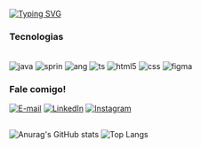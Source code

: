 <a href="https://git.io/typing-svg"><img src="https://readme-typing-svg.demolab.com?font=Fira+Code&pause=1000&color=FF00F6&random=false&width=435&lines=Ol%C3%A1+mundo!+Sou+a+Hilary+%3A);Desenvolvedora+FullStack;Desenvolvedora+Java" alt="Typing SVG" /></a>

<h3 align="left">Tecnologias</h3
                              
<div>
<div style="display: inline_block"><br>
<div align="left">
  <img align="center" alt="java" src="https://img.shields.io/badge/Java-000000?style=for-the-badge&logo=openjdk&logoColor=FF00F6" />
  <img align="center" alt="sprin" src="https://img.shields.io/badge/Spring-000000?style=for-the-badge&logo=spring&logoColor=FF00F6" />
  <img align="center" alt="ang" src="https://img.shields.io/badge/Angular-000000?style=for-the-badge&logo=angular&logoColor=FF00F6" />
  <img align="center" alt="ts" src="https://img.shields.io/badge/TypeScript-000000?style=for-the-badge&logo=typescript&logoColor=FF00F6" />
  <img align="center" alt="html5" src="https://img.shields.io/badge/HTML5-000000?style=for-the-badge&logo=html5&logoColor=FF00F6" />
  <img align="center" alt="css" src="https://img.shields.io/badge/CSS3-000000?style=for-the-badge&logo=css3&logoColor=FF00F6" />
  <img align="center" alt="figma" src="https://img.shields.io/badge/Figma-000000?style=for-the-badge&logo=figma&logoColor=FF00F6" />
          
</div>


<div> 
  <h3 align="left">Fale comigo!</h3>
   
[![E-mail](https://img.shields.io/badge/-Email-000?style=for-the-badge&logo=microsoft-outlook&logoColor=FF00F6&color:FFF)](mailto:hilary.pessoal@hotmail.com)
[![LinkedIn](https://img.shields.io/badge/-LinkedIn-000?style=for-the-badge&logo=linkedin&logoColor=FF00F6&color:FFF)](https://www.linkedin.com/in/hilarysantiag/)
[![Instagram](https://img.shields.io/badge/-Instagram-000?style=for-the-badge&logo=instagram&logoColor=FF00F6&color:FFF)](https://www.instagram.com//)

</div>

##
![Anurag's GitHub stats](https://github-readme-stats.vercel.app/api?username=hilarysantiag&show_icons=true&theme=jolly) ![Top Langs](https://github-readme-stats.vercel.app/api/top-langs/?username=hilarysantiag&hide_progress=true&theme=jolly)


